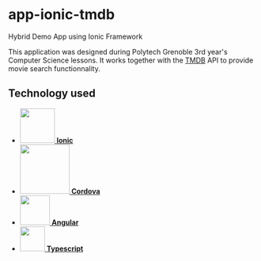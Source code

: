 # app-ionic-tmdb
Hybrid Demo App using Ionic Framework

This application was designed during Polytech Grenoble 3rd year's Computer Science lessons.
It works together with the [TMDB](https://www.themoviedb.org/) API to provide movie search functionnality.

## Technology used
- <a href="https://ionicframework.com/"><img height="70" src="https://upload.wikimedia.org/wikipedia/commons/thumb/2/24/Ionic-logo-landscape.svg/1920px-Ionic-logo-landscape.svg.png"> **Ionic** </a>
- <a href="https://cordova.apache.org"><img height="100" src="https://upload.wikimedia.org/wikipedia/en/thumb/9/92/Apache_Cordova_Logo.svg/1920px-Apache_Cordova_Logo.svg.png"> **Cordova** </a>
- <a href="https://angular.io"><img height="60" src="https://upload.wikimedia.org/wikipedia/commons/thumb/c/ca/AngularJS_logo.svg/1920px-AngularJS_logo.svg.png"> **Angular** </a>
- <a href="https://www.typescriptlang.org"><img height="50" src="https://upload.wikimedia.org/wikipedia/commons/thumb/6/67/TypeScript_Logo.svg/1920px-TypeScript_Logo.svg.png"> **Typescript** </a>

